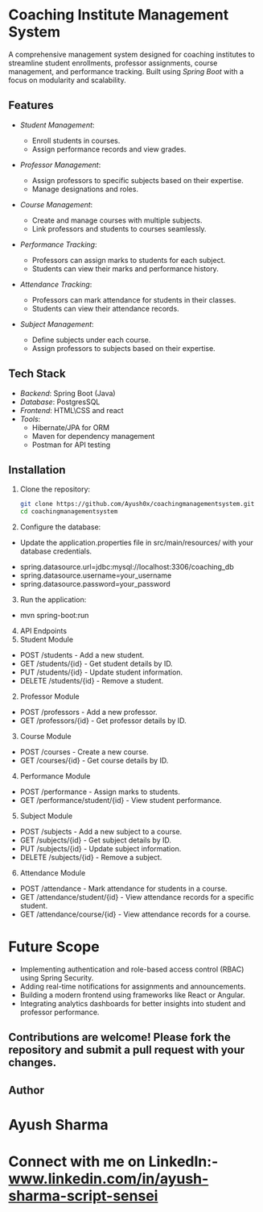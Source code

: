 # Coaching Institute Management System

A comprehensive management system designed for coaching institutes to streamline student enrollments, professor assignments, course management, and performance tracking. Built using *Spring Boot* with a focus on modularity and scalability.

## Features

- *Student Management*: 
  - Enroll students in courses.
  - Assign performance records and view grades.
  
- *Professor Management*:
  - Assign professors to specific subjects based on their expertise.
  - Manage designations and roles.

- *Course Management*:
  - Create and manage courses with multiple subjects.
  - Link professors and students to courses seamlessly.

- *Performance Tracking*:
  - Professors can assign marks to students for each subject.
  - Students can view their marks and performance history.
    
- *Attendance Tracking*:
  - Professors can mark attendance for students in their classes.
  - Students can view their attendance records.

- *Subject Management*:
  - Define subjects under each course.
  - Assign professors to subjects based on their expertise.


## Tech Stack

- *Backend*: Spring Boot (Java)
- *Database*: PostgresSQL
- *Frontend*: HTML\CSS and react
- *Tools*:
  - Hibernate/JPA for ORM
  - Maven for dependency management
  - Postman for API testing

## Installation

1. Clone the repository:
   ```bash
   git clone https://github.com/Ayush0x/coachingmanagementsystem.git
   cd coachingmanagementsystem
2. Configure the database:

- Update the application.properties file in src/main/resources/ with your database credentials.
* spring.datasource.url=jdbc:mysql://localhost:3306/coaching_db
* spring.datasource.username=your_username
* spring.datasource.password=your_password

3. Run the application:
- mvn spring-boot:run

4. API Endpoints
1. Student Module
- POST /students - Add a new student.
- GET /students/{id} - Get student details by ID.
- PUT /students/{id} - Update student information.
- DELETE /students/{id} - Remove a student.

2. Professor Module
- POST /professors - Add a new professor.
- GET /professors/{id} - Get professor details by ID.

3. Course Module
- POST /courses - Create a new course.
- GET /courses/{id} - Get course details by ID.

4. Performance Module
- POST /performance - Assign marks to students.
- GET /performance/student/{id} - View student performance.

5. Subject Module
- POST /subjects - Add a new subject to a course.
- GET /subjects/{id} - Get subject details by ID.
- PUT /subjects/{id} - Update subject information.
- DELETE /subjects/{id} - Remove a subject.

6. Attendance Module
- POST /attendance - Mark attendance for students in a course.
- GET /attendance/student/{id} - View attendance records for a specific student.
- GET /attendance/course/{id} - View attendance records for a course.

# Future Scope
- Implementing authentication and role-based access control (RBAC) using Spring Security.
- Adding real-time notifications for assignments and announcements.
- Building a modern frontend using frameworks like React or Angular.
- Integrating analytics dashboards for better insights into student and professor performance.

## Contributions are welcome! Please fork the repository and submit a pull request with your changes.

## Author
# Ayush Sharma
# Connect with me on LinkedIn:- www.linkedin.com/in/ayush-sharma-script-sensei
